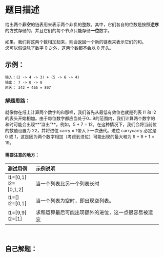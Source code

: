 # 题目描述  
给出两个**非空**的链表用来表示两个非负的整数。其中，它们各自的位数是按照**逆序**的方式存储的，并且它们的每个节点只能存储**一位**数字。<br/>  
如果，我们将这两个数相加起来，则会返回一个新的链表来表示它们的和。  
您可以假设除了数字 0 之外，这两个数都不会以 0 开头。  
## 示例：  
```
输入：(2 -> 4 -> 3) + (5 -> 6 -> 4)
输出： 7 -> 0 -> 8
原因： 342 + 465 = 807  
```   
### 解题思路：  
就像你在纸上计算两个数字的和那样，我们首先从最低有效位也就是列表 l1 和 l2的表头开始相加。由于每位数字都应当处于0…9的范围内，我们计算两个数字的和时可能会出现**“溢出”**。例如，5 + 7 = 12。在这种情况下，我们会将当前位的数值设置为 22，并将进位 carry = 1带入下一次迭代。进位 carrycarry 必定是 0 或 1，这是因为两个数字相加（考虑到进位）可能出现的最大和为 9 + 9 + 1 = 19。  
#### 需要注意的地方：  
|测试用例|示例说明|
|:---|:---|
|l1=[0,1]<br/>l2=[0,1,2]|当一个列表比另一个列表长时|
|l1=[]<br/>l2=[0,1]|当一个列表为空时，即出现空列表。|
|l1=[9,9]<br/>l2=[1]|求和运算最后可能出现额外的进位，这一点很容易被遗忘| 
<br/>  

## 自己解题：  
```
```
